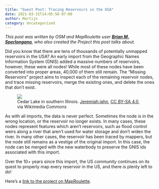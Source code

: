 ```yaml
---
title: "Guest Post: Tracing Reservoirs in the USA"
date: 2021-03-31T14:05:56-07:00
author: Martijn
category: Uncategorized
---
```


*This post was written by OSM and MapRoulette user **[Brian M.
Sperlongano](https://www.openstreetmap.org/user/ZeLonewolf)**, who also
created the Project this post talks about.*

Did you know that there are tens of thousands of potentially unmapped
reservoirs in the USA? An early import from the Geographic Names
Information System (GNIS) added a massive numbers of reservoirs,
however, these were all nodes! While most of these nodes have been
converted into proper areas, 40,000 of them still remain. The “Missing
Reservoirs” project aims to inspect each of the remaining reservoir
nodes, and trace missing reservoirs, merge the existing ones, and delete
the ones that don’t exist.

<figure class="wp-block-image size-large">
<img
src="https://upload.wikimedia.org/wikipedia/commons/8/82/Cedar_lake_morning.jpg"
decoding="async" />
<figcaption>Cedar Lake in southern Illinois. <a
href="https://commons.wikimedia.org/wiki/File:Cedar_lake_morning.jpg">Jeremiah.jahn</a>,
<a href="https://creativecommons.org/licenses/by-sa/4.0">CC BY-SA
4.0</a>, via Wikimedia Commons</figcaption>
</figure>

As with all imports, the data is never perfect. Sometimes the node is in
the wrong location, or the reservoir no longer exists. In many cases,
these nodes represent features which aren’t reservoirs, such as flood
control weirs along a river that aren’t used for water storage and don’t
widen the river. In many other cases, the reservoir has been traced by
mappers, but the node still remains as a vestige of the original import.
In this case, the node can be merged with the new waterbody to preserve
the GNIS ids associated with this import.

Over the 10+ years since this import, the US community continues on its
quest to properly map every reservoir in the US, and there is plenty
left to do!

Here’s a [link to the project on
MapRoulette](https://maproulette.org/browse/projects/42297).
